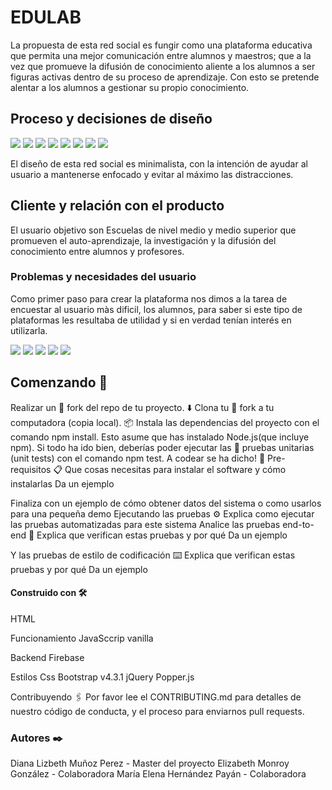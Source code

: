 # EDULAB
La propuesta de esta red social es fungir como una plataforma educativa que permita una mejor comunicación entre alumnos y maestros; que a la vez que promueve la difusión de conocimiento aliente a los alumnos a ser figuras activas dentro de su proceso de aprendizaje. Con esto se pretende alentar a los alumnos a gestionar su propio conocimiento.
## Proceso y decisiones de diseño
<img src="https://lh3.googleusercontent.com/skLwwSNmmBw8ZJhVghWA948zGrwgNoMX7qIeH1FNz-A6vAeM6HOxK0eJAjzBlI8vWAo9dYuc3yhCCBzO_B5fHA2lvmD7FzyfGKmdSqyaHl8Ejkwhry8RPpCKJ4xD1mcYkycpTzjbEy0Kt7lSAKllTPjR0uB0kbtjmsZd0mwvcBOLFD4B5trtVJ3D4GfTXC7HowLUFRtdW_hDF9uodlSJywxHVCuGggwvFfiNIOYt-Sfax7j993pYCiw1-2VYCl8CuDOTB1BCPKt9b06e5VczKNl9-mQ3OM_RKHyAKr3WmmaJ3xxyHkIohjrw7BamPKvbBlqoVWr5B9SUdQbFWy0d5QJ6cMyAncKhejb0Dj0F1U23CwRSz6szxXogh2j34A2AJfW2NdX5RUx2mmzH2eBIi1cLPbeNhGexN7qoBu93GLmUVlJfyvnS7LWJkRKZ01JOniNAzlUpgKtzFBq22HNC3YEnvZqXKsqRx311AQiLy-WVLrmQ3A_o9_fCcxX-fYTuaT-yFF57FLEk7AThYsWJg2G-ctuAlugef_9C3_c8IgglJ2AChsvF6jA-L81sb4R5b0JgYVPzRy92dDS4w1s2UYU9woMtur9QnCi1zlkUDsxY8mQg1ItQ4rQDSNc3Kqy6QpqrxodDPs7vGklKCa5DktA5H4Z89BZ3slD_KyP1RzpPHc1xgvSHAN-VhmIzB-Yaj4a2t57Onh09nTjz5XhePiadQA=w1533-h943-no">
<img src="https://lh3.googleusercontent.com/Knozy0i4GUeMBe2gbQWeVDkYzv_JAI6LDGJue-sL_iDHiWjQxI2sUnRPc8oW6xpYw5cMuXWmK9JSfbfL_711_N5neEFDQgD5jmyumd6MeN9uIgFVa7fY1v86Ed1g3Em0go4IfuEpp8PZimYt77xCij7GDMcq9LDewpuVKF-XhiMXPT2RO6XV_jxFfkU7l055w9Wjd11VfvpBvfWN9lWhTCgHFdSTezMbI10KpkWLgKV3YKD9cN69xy-fcr90Vl2FBce4ubNsdJUVwlH1h79gr43EfjTUd8fJ1LlOUiB8Wd61-Fac_YjuE4hGetwu8mFBfaVNfut-32QbMOCbPAvyQ26iCQoSLsjJVn0zhPjZtqL7OHcyxVKMHC-U5uYIcBS-iIv9zRf3btttHekdYNBQ5YkREgVhJkgylVIOU8ZsrigPPtrfp2tvp0wpz6IaC3kmytpCPey81u_xuPDJP_mkwjnfJKujbWhp3esho3oJwUG_F8jY4c3fEoj9Qm4CXSy_YJhk3IcZwk8VFBQKWywWpz4Mg2k-2PuS9ubLA6UZqmHAEx9Wqkcn8jSXOCgOHS9AD7cMIY2fI1_VyQGytc0OG_lj0xCW1fiuRYqJq_wzR_dGnGXtifi0x7OWH-eoY8DLWJFysqC1oW3AjQCcYPZekcud5lxakTpWI_nUzU__K8lANc-IffxsnSfKE_aeHDi2-mYZnIUSH4yTgHC3CUdayVcchg=w1422-h943-no">
<img src="https://lh3.googleusercontent.com/jrva6q1vFjrx1-m8WWkd3yAI6SlWl0ULq-VQr5-hB8IlBOMi_idnbA5FwOR-MM0-XS7dypI0_XfcYSKKXNxgNajnI-6ujWTHko_SdkeScuMVbi8w7Pskv0IzObSXNBdk3_mGY_wFPqA9C3jtOwAoCTzz9WUCJtcG_RCVyZCGlRp1KD16Fj_Iqs2xmbNMaxiVHa6UVWHbGS9kZqcw5aaVL6_eH9m68JlmapVYxlwmWFhwQezMW32nzZ96GsrPuMRNuPSPhG5rNti7B_Ndy9U_lde5vA-JLraJTdxX0gBqN4rYSC-ghfgovJ-RvuxOCddFMS6wZODoCxlniWqvpaT_RYNFT0QPr_I-6W7DM4cO3f47LPYbtj9g_QghWMgYL5w-0YjeQx7vxz2tHfBXwReHTv5nxZAw79bxO7EMU8KV77-Vc8Vgy2YnVh92f82gR-A7jBaWYeX3zLGqrs9ntGwHWNV5g1rSJTmis-HrKPMngyJf2ZceEIiKZh5x7InwFr0uek0C93ryYxVVPWxWsk0BjxtLlYOzSfIe6XbfxNUrkhiQmHXooipOp1X0XjT3hstzMYm4RHZpUH5GnB8iYeYk-97KQn7x714ZEkv-mRqqFmghQ60-b1Luo4D91v56YHDdhdrBUZY9Y1x0rDuOoH-o-9UsiWEwRA_6kuZ1bZm0g3_WQm8OuwcP6OxHA5yBxUFqKVyc9oiSLc54NHlSvdPyYFGyoA=w720-h943-no">
<img src="https://lh3.googleusercontent.com/mFWv21FV4GSWHJSolMZSFy6zogwM0dSqxG7OESNEhFoxUtS5w90FxuJzef2rKJfgx6eg8jvYTMZrLbgkmoxFZk1oa2CgMd3uclaaqYtOTMQRGocfJ_Ki4zD3-aAMB2Jp-xakZRuqeQ58kXoaKoYcbFBglk93MlfZYNe0PJSaenZH9DaTcwSRwEAs_RQjAQtdB5gqw0VtaBN_CdDwVR_jOlFTu6cZpeAsC4kLH_h9B2ZUBOHbzUwe5wL2dEh3LW94fRks5cof94TJT9B7wa__UGdjqzth94pj9CoxDfD7nUIoocK3MEm22C6w4elTfaZL1y7hv2ITFMEF4uewYgr5mxCIbTORy9UO4gBwiwHAIhm3sHUWtqVGT8N3x7JUyi3kus3l8v8O8vAWx3SFjZG9l2sePPAGz7n6vWTCNkkiSf7Vdhqd9Fs_sUYkOUZUoZIiD_BKmuwgd2tsm6e617jddf5REewU_tet4allrBO3zybLYeIEJAh9EseEO8-sprdkUrefPqnFQzrOWAVbPsJrtpMYdZ5okUU8kwdSiSaCg27qmZNcgnKmEQutvl9DsTJ5leM5zyiBGB58B7sPvcfUAc0TaP1pxaX_jpUeJsRuRoXlwrgZUI8CxkLwdBo-hw3qkoODHrsuC4RDtm9Ec40_04pWUAuPDbLeAykFGLyGd8VVrY-02nSAEY4UgJoSKrLHKF4fFuSge6jTCNOjhpGCEd0MAw=w532-h943-no">
<img src="https://lh3.googleusercontent.com/0DHMMFaniRBvmz77b_XAecQR0GoL2Cj-TvKQvV2qg85jadGZ3guqFziHeu06hRF668Stvyvob4G74H5-n4JWBITsNnWE1pcEtQX6EGiO0J7AmiKgRkl6S1_9x3aTLJkrnObLI2Wp5_ra6Xo3k_C9LnJXORBdK-tgdUH00xlhpbZE1HoDAjrFMKdN3vq5dlfTQHdTVuIGAZmj48eE92AHJCclgNhqbHgnwDUBCOrTS8f2MRiJYBQUQI9vFPaMndQXbG5pKybYclOE-VPpWZ8m6azVgquKyfc4dBvrIr9EVPYNB1RG3-TtmZB5E6wJn2QbOFdSxIZGR9h0l-YL02tZmve0VHJnZ3xYJYftJlgINZxzNJei1q7AZhCAm_dRXi8SJepwIt_0fkH3EN85PrGCDJ7NpgiYysu1_fSearJ6kGXaMPrYZZBkrT2y27B34YmyupsxHOFWVXR_XJhwHFtOOTCehQaaTIgxGAsSC5cqUfMJAD5J_WtfxkXcYuQqt8gSQ3hyQj_0v3g3wpAHCwRYf9C6cpwRF3zhlhhYBhtRDpL0fDcwnRC3Rob41UBuTFdJuDgJW7nZhFTfxkwRGhi5WmvmEKVgViekv_9G-qulTjBqzoNdmQ06L-N2yFr5ujjQ3qo2W7jDOlsn1bGEF6lOIn0mb4h0tiAAfsYX857E6z0-1GTwf554QtPHoy3tYCVFWfGDEeBW3G4Z-x6qOLcJk93rXQ=w532-h943-no">
<img src="https://lh3.googleusercontent.com/IxRj2OepuGG76AiuqIiIFByFMn5vrLG_M5ehJtu_DHUSHA4ZxchlN1tLDG8GkZdlL4OW4LkCjr_M0mvyDeD7ahSKNtrHVhnkiUNgxdOIEokYk9u8mU6trQLQf-cmrWOr0glqGw1-vMbm-_dEybCZFDunZFcZfcc21eG9YtrCrtjoAWP0YD9nZZDCofTgSYEpd2oPAvHFle69uxYQWxtz0F_TuWyfC67TBdIq7ZG45z6gEw3kETXjIOynuReClrwXjoMd_1umFKKzDenLSaGrCaJ-SUivmzE4o3zo5BE3L0CJNd17vr2B6Q5zxVphEqLQK7mTCCjCmkrbY5xxEYWrm1IgO5WpW7EUfFEUYYTlRoGlj0cCfpBVXYTlY0vnm4t8MSzxpy7IhzX9W6UwqD470YyN-ENe2YzlgwVPE-7muAKQKWXj3UKQWZlu-Rhq2pp2emx5XdnnUhC5ruCCLRXVl6-w4CnqSNsr6i7fU2m-Dw9aWy_EUegchof5ZJVvOERFEc7cnsK6AhA3HG-kjZawZTGhDr-E3wlCNtnRUS1KFOK-aYIWUKraRl5CKGl8012Xg5ngIyD7vWh0d-T39XF0z2OThJK_17lUX-9Ex6ymGIhPgOfDa905D9AG7qj_t0e5ZUjOH_Tvkaj5Id1Pu2IfUTD_xNh7iAq6lCO3hrgeHdhcxGYpcaSxxBzdLNH27nZsf86Srv_VBEOz19I42yy9S-nMDA=w532-h943-no">
<img src="https://lh3.googleusercontent.com/Vv3yRezMBh7D4gtfhVgExmPHnZm2t6ur6IjNzgLWtSEgjNAHxyZDqbsm7nXKcIx2eRMfr_C12saGPqXXK-f1hUWzPutdYh-aI-LHLSFp-i3x1YB3cUnIV9Mg6COiprezGBp--_IQWUuMkETzP0vBtO-IYqn4F6RSrBL5tETjtnR1OtT9v01DmFGodmQKdC4_3tk0A6H-3iBrJIviJ4xwWXEZs_7mhIViqt2kQShV-7rkOfdKrfev6t7pmNDZrgMzJJz1mvAcMN_hcS5brBn_oaZ0UswNW_UovGvgvviEX387SaH7p5Owmkd0UB7TZmm6Mj2WIFCmdSAhawSgyloUrCsdL8u7lUZRFX9uSfHGdiya4J5uggaqhyH8EEen05xwgA5GcgBn4b8UG_mAxxBLri3gQxFEaMKTUHKe2yQ3pSpCCS0v6UDAqG7vbFeOyxCdapjXuPpztYQFhGoJxYA4xPPtP2tPNV9YcoWup0XvhW414H8zzZx3ULBEADc1A-ThkFN851G2GY4DB6ZANSI6APy4ihKe2SkDEeZG9_IdCbw6TvnSgr4slcbplhol5nX_RCB4_RJq3no_pcZB1J1p1sz2wHc03uHxBR734kdyAf9VcjIS41cDlRkcxTja6cxGalDCg4yciZx47A7khdih5W8umA28QJANdicEbaBK7v5Nn9OGCLuZjXNoxuODJ_1u3DDlyMDn-hL03GGQA4D9dGZZ8A=w532-h943-no">
<img src="https://lh3.googleusercontent.com/qWtPtlY0_RtNtuQqHVShO5zeM_Q9v5E9XPdCzCdrMiZIyN9jMyYS2kMV5OeTb_GQDeI3Jyi9XIUVfk59nbMJHQN5JvXF-gDXd_keWsaboOUrD-ctydnxsNS2yLKhHPCBcBJugYhO3bmoKWK-3cT4ccLepQK405esiCVx-keJ0UyWArGbaUpJOVxH5q2O4qKY_D_rXORQYGbFUFRf2rCzpE0o3dKD-k0DmmNMT0AJ9nPoOtRTFSfghrxjV04-Y-T0z19ZTFl2KAQbOM9rBygdMbcZRooihWbbinyFBgHnTWEPiEDzevHfOeEA5fcpWn_qvgkcrtzDJNojjUzpKi5nJ0ngARsFjCG2RNmDMsH-cP0g37uvpS6bT4UZ-B8KXNjg2H6KPi5L56BBCuT09q8-OaiXPlVYu_8mdphj8W3D4RpQoMGtuw9qqU_g3-KU4deNGJumBxmF7nb1MCthvwyRjuAkva7ZFart3fSgnXDwl7xgmx7M9mMHajLuoOdSRc-YiUStZlJi89lUmWZttuFwmeOtOkdFIm-onYqZDt00s1ihVtJLkSq50SzPdMWhvvEzv3CtjmRUYgDOAJdutmRZUforltNypNTznPRJgvG7So7ySn4q_-5UYC3dKAXCvPLOTiuZ4reyUVUbXMu5Dp1NDDIJP4cFDAQnLyiNLdrTNUUL_BLNYS7GFh3uLXYne4m1EX3HzDOhYexRIYQFNuPga3CVwg=w532-h943-no">

El diseño de esta red social es minimalista, con la intención de ayudar al usuario a mantenerse enfocado y evitar al máximo las distracciones.

## Cliente y relación con el producto

El usuario objetivo son Escuelas de nivel medio y medio superior que promueven el auto-aprendizaje, la investigación y la difusión del conocimiento entre alumnos y profesores.

### Problemas y necesidades del usuario

Como primer paso para crear la plataforma nos dimos a la tarea de encuestar al usuario màs dificil, los alumnos, para saber si este tipo de plataformas les resultaba de utilidad y si en verdad tenían interés en utilizarla.

<img src="https://lh3.googleusercontent.com/9ztIl_vZcseMOE7WrlS4ja5zRY22I5guQ81Pt5sedYBymaXmeZo81RIP1lZZ9CrBXU2koOXf5E-o2wJrvTTdIedYM_vFrL_fLm64WgX6zujfBAPnR_P-V5ViLk2g2dr0Ok0WRiUV9BwkGpHzj6Sdcyki-YtCRx92lgUxDSGsea5zUxJQvwBvk7zdB8DupRaH8Ayot5NC2PE5XQnUJ6ccp_CCLkB93PSt_gl9EsFNvgn2VoEhcED70EbweouIG2R6Ff4-mOFH8n-xwMILOnOJJvkexGBztkP4N7dG2aFpC8Xm829aGZMkbYeKXYOOKeeBTCZwUwhgJND6jvNvWdJaGftkL-KIheA1YnyPG77hdJ5YvOf5GmHYZ3kzhW2fOKm8tXdSZscPRMQSuNF8Cexuym9dWDkicOOx58PymLNjRDj7HPlPpHhLqlHvYdooSdaDm9uomZbkVAYu7I5X4gPQ0H2K2-jD66PHkVyFw8OriBvjPg46onIo8wDSB3Jqe-_cFX0RrKefS2H_3Xtd_RIOFEsZA24qtNjoKmy6SnB4NFxogLtr19LjrzT8VAspdYPqbVEvVyxiTGgoe49bUQpwlS-h_xJLbtrhbG5kh57avyuO9Abwp5YE2K1X6yPLWXrWy9OSPe4MoDtjF-_uO_9Kqxsx96lRlvhl=w1272-h689-no">
<img src="https://lh3.googleusercontent.com/WF7YG8cxucJtxbfoMG5OVgELYMl_U1miJty2VDFI23o7g4mt8if9BxZQ6Q1J42haIUJ4zcNAI4mhzYsVlWt2WPTRHZEutExdKs3asUxJs9R4BF8ffxhAJu6_KZzFWKDxBGRtIB7_mVoYqleGRt2f8eMzy115QFM4xc7ItUgkU4KEq7vNzaT0oQ3WRwMAyH8q1yE5R771z_2yMmL5JGSt5XTlQeEFrt-_RIus8g5t_aAMOpH_eKsH6tWay9bzfKsBEE3Urn9c8KN4jPitODp7RBgfTeSknI-eBQGNwkxb2iBWeAqZKfPpk9I3HDaPgIeXD90bomNfeiWlbDkAZbg_jXj49OA8oXBS0D5ia_YkWSk0PEK1GsGRab6RfOxNBL0nPLKJA9CkADY5GRXEbSI8vNUUqEiA5jmzbDiFgFyEXxcU9swjYb67cbNHJSsgi4U8SZUVgZYYrb6NaSgDbTGXWRsveO9VAk1bvOtLAG7B950ZU9agss1f8reSwap9B9_UNeAwLE1DbY6u491at7AErL9qVmqD5dXfbxRhXMtMJxgm9dN7aXosxCHFFvm4KsIx3t9sM2QKq8UoZurPX_p7ayC39zN-oXtzBb8IJ95OscLgqBjMZy7a8Mg0C0I8OPM8Y3u0yXGalIbAOYKxJ-8EwGLloFQam-LI=w1280-h679-no">
<img src="https://lh3.googleusercontent.com/J_IyAqc8gO2WkJXIM283sNmWDylmo0ZLQViekVhKUk91C012tyfNAApFbkDEXl5Md7958jElHnO8QC8jktKg0m-J4zOC_YxTWNj-s0OKLSrzMrPCWD-GtplyY3V31vKemXv8DcLHFE5HIxe6b47qg2Vegfi5mIIoPa-pxem0qNjzOUtqNLmlR-UPiULNvsBQ_Xp3hnjEwGXksE5QPxVrYuIYWzDZmlPG_t5yhYssx96IYUDs_-Zms5Jc_VprxJiuIAk9PvmvaBh6WYSeH5NyUGDUEkRwLAHE-THDyYMHthKG_lGajmJbWtc0-TfSQ81PXtRxLXfZNRJgFcmhiaVz3v0nqf3BY6zav8sN1FUhxlsa3WTs6ITspmx_e0PAkpsm_62VadeXieOgDYXn9LVZL6aZ44BtczOklpv7sGoKVqwPuCMQX7lVDRw1vN6KQcjHkxGbdD6cCF_qEB7mWhupAIGvzn7VlSQwh3Bh9usgLzC5WR6WDFUiyYvCxK5uOdNYwEHPbTthlfD3nLbdVB86tWHxJZ2SMXXJ8xVtU3xwtkOc-utfbmrkTU94sc7gl8Zl58Wut4K6zU-HdjmoFMKDddplphR6X7HP_0Ru4TSnoI37x40V266Y3lMOj0aJ8QdUjeekNF8ztKh28kmBeTAaJxlgJw91OOdJ=w1103-h690-no">
<img src="https://lh3.googleusercontent.com/0P99XM-e7Z9CGjeAuf4TWWXH8-3ubEdRsnXE5Te8MnfSA9pUEMJDZc3fibm60sThtuVa3sUviq_sRxh1BCTuEzTUvXhMhVGNcNBykR1JZomKXPOLrPZQOXR__T-fgcg6LisUxLAGWKQCNPigrKb0T4CqauhxMeWD-3wPzArYXjcioDxzJf9kBUgrxqeDqOc7kgDZx8pc7rDmRO0RfM5ZspTyLtsa5PXzRO9jjhzY8dmm2q9OPW72sPSU7WvwUEVBaroK87L4CyqrV73YCBHF5El1k3Q3Zqlm2WUxsMJ96Uv_G9dS6-kkiwBkFsvXFkTXW7Ybgq2vteMDZL8moflYp2OR7B2RPu2CgyY3QPR2QP353-D2Lb_rF4RJtoIp3bXBxzbW8MPmD8pot5E0bQF6XDsIEyjN6PuuA_izxLwU2k3tPgE4lA2DOaJd7R1xo0zMN_pa_WLVdbBEj6VXe-R6gSfsc_AgbJW0tZMvgLhiwE-cibLis6naKqfdq4l1i_xWpDGkBcqQZSoAjXWB_8KljcTdjMaJNN13IV37N-FcP3_u3OCKLJV5UKN1j8WUQ8KqMQWpx0E4eJSR_nluVx3bORPo_UPijp75oS60TSXUtEakFM8oFHaIQTXlhekVXAx7aSrwcrxWvajbv3W2jPMryJjKiqSGwHN0=w1280-h641-no">
<img src="https://lh3.googleusercontent.com/CoMQIeQ-7nAHC4le3l7Qs7FS6FLnFBGQXoIWgMx1JxwfMD20NYU_SXwSHtSGcaCEbGQubYEUCFaXIVtYvOe3-LwhWr6KiJqCa2-7UTMAd5aiRDyLcTsmjQPfCSo8ykZGnPYZ8M-SdHeXWS50Rjx_N30YdC5yGYYwGB2of5J58bxPDM41V6K8_7_dG0iGL8_UcK3UzzEIE-svGEIxCVw5c_h9pnU9FG32KklCkFMiH7iO7aSF0luGBykAAr0crwyfS8FnqbKLzCjA642fl4OraUODA23V7Qeh5Muy36X8UwiH-VxNXpmqSJZ7SS8vtw-y4PE2VzHUunIl5cepdct2d1qEneoRqY87ml2Svuuc8Od7eS9eLYLn19KpWdwM4FtT4TRcWd5nR0lBlTvICzSaX6Y5GuVqprOTfQMnEPU8LAlCvKcHcHlsToMZT59ChxfDyawfZtKGB7uzIyycIvACVcZgfqaGG3szkb2RMpDQB07phOwZOg6CT0fq-rObt0xsN1RVRMQmMVInxxTw_Zq5ycXNjxIeyp-w7xfz0so9qdoT9yh4fKA0_sWXrODX-Bk7R7a7sVWEnp5fuvyH5fp7wzu5NFNP9govEcU6Wev0LJ2ZSJRFD8vKKpJ6a3S2KlfWkrYyNTSyaevDvLuNOCpYsPcnqWsGcodJ=w1235-h689-no">


## Comenzando 🚀
Realizar un 🍴 fork del repo de tu proyecto.
⬇️ Clona tu 🍴 fork a tu computadora (copia local).
📦 Instala las dependencias del proyecto con el comando npm install. Esto asume que has instalado Node.js(que incluye npm).
Si todo ha ido bien, deberías poder ejecutar las 🚥 pruebas unitarias (unit tests) con el comando npm test.
A codear se ha dicho! 🚀
Pre-requisitos 📋
Que cosas necesitas para instalar el software y cómo instalarlas
Da un ejemplo

Finaliza con un ejemplo de cómo obtener datos del sistema o como usarlos para una pequeña demo
Ejecutando las pruebas ⚙️
Explica como ejecutar las pruebas automatizadas para este sistema
Analice las pruebas end-to-end 🔩
Explica que verifican estas pruebas y por qué
Da un ejemplo

Y las pruebas de estilo de codificación ⌨️
Explica que verifican estas pruebas y por qué
Da un ejemplo

#### Construido con 🛠️

HTML

Funcionamiento
JavaSccrip vanilla

Backend
Firebase

Estilos
Css
Bootstrap v4.3.1
jQuery
Popper.js

Contribuyendo 🖇️
Por favor lee el CONTRIBUTING.md para detalles de nuestro código de conducta, y el proceso para enviarnos pull requests.

### Autores ✒️
Diana Lizbeth Muñoz Perez - Master del proyecto
Elizabeth Monroy González - Colaboradora
María Elena Hernández Payán - Colaboradora

